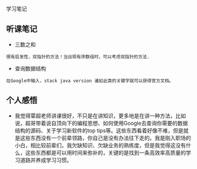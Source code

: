 学习笔记
## 听课笔记
* 三数之和
```
很有启发性，双指针的方法！当出现有序数组时，可以考虑双指针的方法.
```
* 查询数据结构
```
在Google中输入，stack java version 诸如此类的关键字就可以获得官方文档。
```

## 个人感悟
* 我觉得覃超老师讲课很好，不只是在讲知识，更多地是在讲一种方法，比如说，超哥带着说自顶向下的编程思想、如何使用Google去查询你需要的数据结构的源码、关于学习新软件的top tips等。这些东西看着好像不难，但是就是这些东西没有一个前辈领路，你自己是没有办法往下走的。我是刚入职场的小白，相比较前辈们，我欠缺知识、欠缺业务的熟练度，但是我觉得这没有什么，这些东西都是可以用时间来弥补的，关键的是找到一条高效率高质量的学习道路并养成学习习惯。
